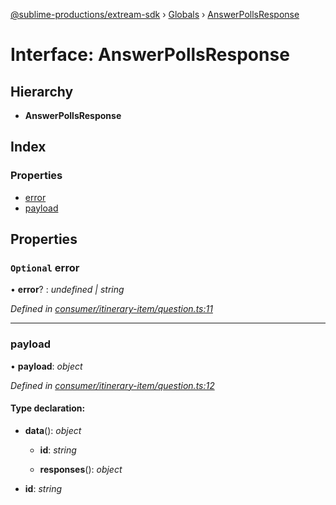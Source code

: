 [@sublime-productions/extream-sdk](../README.md) › [Globals](../globals.md) › [AnswerPollsResponse](answerpollsresponse.md)

# Interface: AnswerPollsResponse

## Hierarchy

* **AnswerPollsResponse**

## Index

### Properties

* [error](answerpollsresponse.md#optional-error)
* [payload](answerpollsresponse.md#payload)

## Properties

### `Optional` error

• **error**? : *undefined | string*

*Defined in [consumer/itinerary-item/question.ts:11](https://github.com/Extream-SaaS/ex-sdk/blob/dd0fa1a/src/consumer/itinerary-item/question.ts#L11)*

___

###  payload

• **payload**: *object*

*Defined in [consumer/itinerary-item/question.ts:12](https://github.com/Extream-SaaS/ex-sdk/blob/dd0fa1a/src/consumer/itinerary-item/question.ts#L12)*

#### Type declaration:

* **data**(): *object*

  * **id**: *string*

  * **responses**(): *object*

* **id**: *string*
